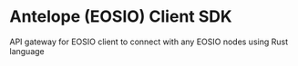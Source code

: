 # Antelope (EOSIO) Client SDK

API gateway for EOSIO client to connect with any EOSIO nodes using Rust language
